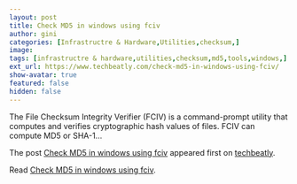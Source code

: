 ```yaml
---
layout: post
title: Check MD5 in windows using fciv
author: gini
categories: [Infrastructre & Hardware,Utilities,checksum,]
image: 
tags: [infrastructre & hardware,utilities,checksum,md5,tools,windows,]
ext_url: https://www.techbeatly.com/check-md5-in-windows-using-fciv/
show-avatar: true
featured: false
hidden: false
---
```


<p>The File Checksum Integrity Verifier (FCIV) is a command-prompt utility that computes and verifies cryptographic hash values of files. FCIV can compute MD5 or SHA-1&#46;&#46;&#46;</p>
<p>The post <a href="https://www.techbeatly.com/check-md5-in-windows-using-fciv/" rel="nofollow">Check MD5 in windows using fciv</a> appeared first on <a href="https://www.techbeatly.com" rel="nofollow">techbeatly</a>.</p>

Read [Check MD5 in windows using fciv](https://www.techbeatly.com/check-md5-in-windows-using-fciv/).